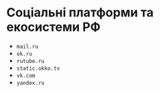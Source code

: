 # Соціальні платформи та екосистеми РФ

- `mail.ru`
- `ok.ru`
- `rutube.ru`
- `static.okko.tv`
- `vk.com`
- `yandex.ru`
